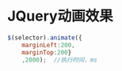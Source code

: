 # JQuery动画效果

```js
$(selector).animate({
    marginLeft:200,
    marginTop:200}
    ,2000);  //执行时间，ms
```
